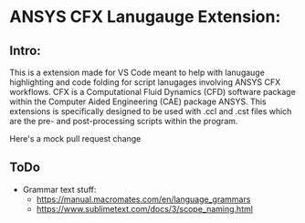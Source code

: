 # ANSYS CFX Lanugauge Extension:

## Intro:
This is a extension made for VS Code meant to help with lanugauge highlighting and code folding for script lanugages involving ANSYS CFX workflows. CFX is a Computational Fluid Dynamics (CFD) software package within the Computer Aided Engineering (CAE) package ANSYS. This extensions is specifically designed to be used with .ccl and .cst files which are the pre- and post-processing scripts within the program.

Here's a mock pull request change

## ToDo
- Grammar text stuff: 
    - https://manual.macromates.com/en/language_grammars
    - https://www.sublimetext.com/docs/3/scope_naming.html
        

